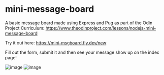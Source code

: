 # mini-message-board

A basic message board made using Express and Pug as part of the Odin Project Curriculum:
https://www.theodinproject.com/lessons/nodejs-mini-message-board

Try it out here: https://mini-msgboard.fly.dev/new

Fill out the form, submit it and then see your message show up on the index page!

![image](https://github.com/Melanie-J-Baker/mini-message-board/assets/104843873/f810e3bd-bfac-4173-a7c8-4c9395c671de)
![image](https://github.com/Melanie-J-Baker/mini-message-board/assets/104843873/e45c6c88-ceac-427e-8261-6ac45b0a13f8)
